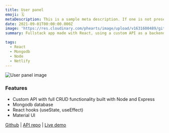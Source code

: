 ```yaml
---
title: User panel
emoji: 🗓
metaDescription: This is a sample meta description. If one is not present in your page/project's front matter, the default metadata.desciption will be used instead.
date: 2021-09-01T00:00:00.000Z
image: 'https://res.cloudinary.com/phearts/image/upload/v1631600489/github/Screenshot_7.jpg'
summary: Fullstack app made with React, using a custom API as a backend.

tags:
  - React
  - Mongodb
  - Node
  - Netlify
---
```

![User panel image](https://res.cloudinary.com/phearts/image/upload/v1631600489/github/Screenshot_7.jpg)

### Features

- Custom API with full CRUD functionality built with Node and Express
- Mongodb database
- React hooks (useState, useEffect)
- Material UI

[Github](https://github.com/ph81/material-crud-users) | [API repo](https://github.com/ph81/node-api-users) | [Live demo](https://silly-perlman-b174f9.netlify.app/)
